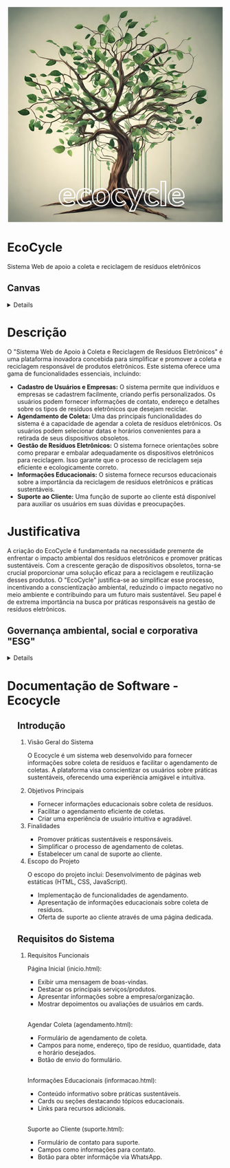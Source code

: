 
<div align="center">
  <img src="https://github.com/ronaldllima/Projeto-EcoCycle/blob/main/imagens-projeto/ecoCycle.png">
</div>

<div align="left">
  <h1>EcoCycle</h1> 
  Sistema Web de apoio a coleta e reciclagem de resíduos eletrônicos
</div>

##  Canvas
<details>
  
  <div align="center">
  <img src="https://github.com/ronaldllima/Projeto-EcoCycle/blob/main/imagens-projeto/canvas.png">
  </div>
 
  
</details>

<div align="left">
  <h1>Descrição</h1>
  <p>O "Sistema Web de Apoio à Coleta e Reciclagem de Resíduos Eletrônicos" é uma plataforma inovadora concebida para simplificar e promover a coleta e reciclagem responsável de produtos eletrônicos. Este sistema oferece uma gama de funcionalidades essenciais, incluindo: 
</p>
  <ul>
    <li>
      <b>Cadastro de Usuários e Empresas:</b> O sistema permite que indivíduos e empresas se cadastrem facilmente, criando perfis personalizados. Os usuários podem fornecer informações de contato, endereço e detalhes sobre os tipos de resíduos eletrônicos que desejam reciclar.
    </li>
    <li>
     <b>Agendamento de Coleta:</b> Uma das principais funcionalidades do sistema é a capacidade de agendar a coleta de resíduos eletrônicos. Os usuários podem selecionar datas e horários convenientes para a retirada de seus dispositivos obsoletos.
    </li>
    <!-- <li>
      <b>Acompanhamento da Coleta:</b> Os usuários podem acompanhar em o status da coleta agendada. Isso inclui informações sobre a rota da equipe de coleta, horário estimado de chegada e confirmação de coleta bem-sucedida.
    </li> -->
    <li>
      <b>Gestão de Resíduos Eletrônicos:</b> O sistema fornece orientações sobre como preparar e embalar adequadamente os dispositivos eletrônicos para reciclagem. Isso garante que o processo de reciclagem seja eficiente e ecologicamente correto.
    </li>
    <!-- <li>
      <b>Gestão de Contas:</b> Os usuários podem gerenciar suas informações de conta, visualizar histórico de coletas, agendar coletas futuras e atualizar suas preferências.
    </li> -->
    <li>
      <b>Informações Educacionais:</b> O sistema fornece recursos educacionais sobre a importância da reciclagem de resíduos eletrônicos e práticas sustentáveis.
    </li>
    <li>
      <b>Suporte ao Cliente:</b> Uma função de suporte ao cliente está disponível para auxiliar os usuários em suas dúvidas e preocupações.
    </li>
  </ul>
</div>

<div>
<h1>Justificativa</h1>
  <p>
    A criação do EcoCycle é fundamentada na necessidade premente de enfrentar o impacto ambiental dos resíduos eletrônicos e promover práticas sustentáveis. Com a crescente geração de dispositivos obsoletos, torna-se crucial proporcionar uma solução eficaz para a reciclagem e reutilização desses produtos. O "EcoCycle" justifica-se ao simplificar esse processo, incentivando a conscientização ambiental, reduzindo o impacto negativo no meio ambiente e contribuindo para um futuro mais sustentável. Seu papel é de extrema importância na busca por práticas responsáveis na gestão de resíduos eletrônicos.
  </p>
</div>

## Governança ambiental, social e corporativa "ESG"
<details>
  
### Ambiental (E - Environmental):
Eficiência Energética: Certifique-se de que o sistema seja desenvolvido de forma eficiente em termos de energia, minimizando o consumo de recursos e reduzindo a pegada de carbono.
Impacto Ambiental: Avalie e minimize o impacto ambiental do sistema, especialmente em relação ao consumo de energia e ao uso de materiais.
Reciclagem Eletrônica: Promova ativamente a reciclagem eletrônica entre os usuários, destacando os benefícios ambientais da ação.

### Social (S - Social):
Inclusão e Acessibilidade: Garanta que o sistema seja acessível a todos, independentemente de suas habilidades, necessidades especiais ou origens culturais.
Diversidade e Igualdade: Promova uma cultura de diversidade e inclusão em toda a equipe de projeto e em suas práticas de contratação.
Impacto Social Positivo: Considere como o sistema pode ter um impacto positivo nas comunidades locais e nas partes interessadas.

### Governança (G - Governance):
Transparência: Mantenha uma comunicação transparente com todas as partes interessadas sobre o progresso do projeto, seus objetivos e seu impacto.
Ética Empresarial: Garanta que todas as atividades do projeto estejam em conformidade com os mais altos padrões éticos e legais.
Gestão de Riscos: Implemente uma sólida gestão de riscos que identifique e aborde questões de conformidade, segurança e integridade de dados.
</details>

# Documentação de Software - Ecocycle

<ol>
  <h2>Introdução</h2>
    <ol>
    <li> Visão Geral do Sistema </li>
    <p>O Ecocycle é um sistema web desenvolvido para fornecer informações sobre coleta de resíduos e facilitar o agendamento de coletas. A plataforma visa conscientizar os usuários sobre práticas sustentáveis, oferecendo uma experiência amigável e intuitiva.</p>
      <li> Objetivos Principais </li>
        <ul>
          <li>Fornecer informações educacionais sobre coleta de resíduos.</li>
          <li>Facilitar o agendamento eficiente de coletas.</li>
          <li>Criar uma experiência de usuário intuitiva e agradável.</li>
        </ul>
      <li> Finalidades </li>
        <ul>
          <li>Promover práticas sustentáveis e responsáveis.</li>
          <li>Simplificar o processo de agendamento de coletas.</li>
          <li>Estabelecer um canal de suporte ao cliente.</li>
        </ul>
      <li> Escopo do Projeto </li>
        <p>O escopo do projeto inclui:
          Desenvolvimento de páginas web estáticas (HTML, CSS, JavaScript).
        </p>
        <ul>
          <li>Implementação de funcionalidades de agendamento.</li>
          <li>Apresentação de informações educacionais sobre coleta de resíduos.</li>
          <li>Oferta de suporte ao cliente através de uma página dedicada.</li>
        </ul>
    </ol>
</ol>

<ol>
  <h2>Requisitos do Sistema</h2>
    <ol>
    <li> Requisitos Funcionais </li>
      <p>Página Inicial (inicio.html):</p>
      <ul>
          <li>Exibir uma mensagem de boas-vindas.</li>
          <li>Destacar os principais serviços/produtos.</li>
          <li>Apresentar informações sobre a empresa/organização.</li>
          <li>Mostrar depoimentos ou avaliações de usuários em cards.</li>
      </ul>
      <br>
      <p>Agendar Coleta (agendamento.html):</p>
      <ul>
          <li>Formulário de agendamento de coleta.</li>
          <li>Campos para nome, endereço, tipo de resíduo, quantidade, data e horário desejados.</li>
          <li>Botão de envio do formulário. </li>
      </ul>
      <br>
      <p>Informações Educacionais (informacao.html):</p>
      <ul>
          <li>Conteúdo informativo sobre práticas sustentáveis.</li>
          <li>Cards ou seções destacando tópicos educacionais.</li>
          <li>Links para recursos adicionais.</li>
      </ul>
      <br>
      <p>Suporte ao Cliente (suporte.html):</p>
      <ul>
          <li>Formulário de contato para suporte.</li>
          <li>Campos como informações para contato.</li>
          <li>Botão para obter informáçõe via WhatsApp.</li>
      </ul>
      <br>
    </ol>
</ol>

